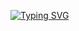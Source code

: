 [![Typing SVG](https://readme-typing-svg.demolab.com?font=Permanent+Marker&pause=1000&color=43FF00&background=000000&width=435&lines=Welcome+to+Nishanth's+Profile)](https://git.io/typing-svg)
